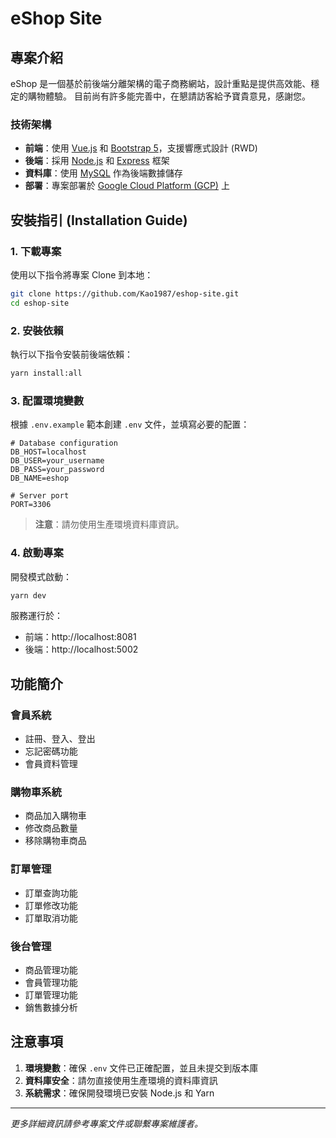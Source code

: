 # eShop Site

## 專案介紹

eShop 是一個基於前後端分離架構的電子商務網站，設計重點是提供高效能、穩定的購物體驗。
目前尚有許多能完善中，在懇請訪客給予寶貴意見，感謝您。

### 技術架構

- **前端**：使用 [Vue.js](https://vuejs.org/) 和 [Bootstrap 5](https://getbootstrap.com/)，支援響應式設計 (RWD)
- **後端**：採用 [Node.js](https://nodejs.org/) 和 [Express](https://expressjs.com/) 框架
- **資料庫**：使用 [MySQL](https://www.mysql.com/) 作為後端數據儲存
- **部署**：專案部署於 [Google Cloud Platform (GCP)](https://cloud.google.com/) 上

## 安裝指引 (Installation Guide)

### 1. 下載專案

使用以下指令將專案 Clone 到本地：

```bash
git clone https://github.com/Kao1987/eshop-site.git
cd eshop-site
```

### 2. 安裝依賴

執行以下指令安裝前後端依賴：

```bash
yarn install:all
```

### 3. 配置環境變數

根據 `.env.example` 範本創建 `.env` 文件，並填寫必要的配置：

```plaintext
# Database configuration
DB_HOST=localhost
DB_USER=your_username
DB_PASS=your_password
DB_NAME=eshop

# Server port
PORT=3306
```

> **注意**：請勿使用生產環境資料庫資訊。

### 4. 啟動專案

開發模式啟動：

```bash
yarn dev
```

服務運行於：
- 前端：http://localhost:8081
- 後端：http://localhost:5002

## 功能簡介

### 會員系統
- 註冊、登入、登出
- 忘記密碼功能
- 會員資料管理

### 購物車系統
- 商品加入購物車
- 修改商品數量
- 移除購物車商品

### 訂單管理
- 訂單查詢功能
- 訂單修改功能
- 訂單取消功能

### 後台管理
- 商品管理功能
- 會員管理功能
- 訂單管理功能
- 銷售數據分析

## 注意事項

1. **環境變數**：確保 `.env` 文件已正確配置，並且未提交到版本庫
2. **資料庫安全**：請勿直接使用生產環境的資料庫資訊
3. **系統需求**：確保開發環境已安裝 Node.js 和 Yarn

---

*更多詳細資訊請參考專案文件或聯繫專案維護者。*
